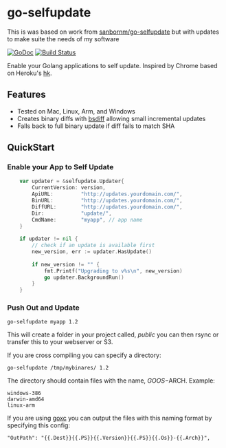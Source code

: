 go-selfupdate
=============

This is was based on work from [sanbornm/go-selfupdate](https://github.com/sanbornm/go-selfupdate) but with updates to make suite the needs of my software

[![GoDoc](https://godoc.org/github.com/jwhitcraft/go-selfupdate/selfupdate?status.svg)](https://godoc.org/github.com/jwhitcraft/go-selfupdate/selfupdate)
[![Build Status](https://travis-ci.org/jwhitcraft/go-selfupdate.svg?branch=master)](https://travis-ci.org/sanbornm/go-selfupdate)

Enable your Golang applications to self update.  Inspired by Chrome based on Heroku's [hk](https://github.com/heroku/hk).

## Features

* Tested on Mac, Linux, Arm, and Windows
* Creates binary diffs with [bsdiff](http://www.daemonology.net/bsdiff/) allowing small incremental updates
* Falls back to full binary update if diff fails to match SHA

## QuickStart

### Enable your App to Self Update
```go
	var updater = &selfupdate.Updater{
		CurrentVersion: version,
		ApiURL:         "http://updates.yourdomain.com/",
		BinURL:         "http://updates.yourdomain.com/",
		DiffURL:        "http://updates.yourdomain.com/",
		Dir:            "update/",
		CmdName:        "myapp", // app name
	}
	
	if updater != nil {
		// check if an update is available first
		new_version, err := updater.HasUpdate()
		
		if new_version != "" {
			fmt.Printf("Upgrading to v%s\n", new_version)
			go updater.BackgroundRun()
		}
	}
```
### Push Out and Update

    go-selfupdate myapp 1.2

This will create a folder in your project called, *public* you can then rsync or transfer this to your webserver or S3.

If you are cross compiling you can specify a directory:

    go-selfupdate /tmp/mybinares/ 1.2

The directory should contain files with the name, $GOOS-$ARCH. Example:

    windows-386
    darwin-amd64
    linux-arm

If you are using [goxc](https://github.com/laher/goxc) you can output the files with this naming format by specifying this config:

    "OutPath": "{{.Dest}}{{.PS}}{{.Version}}{{.PS}}{{.Os}}-{{.Arch}}",
